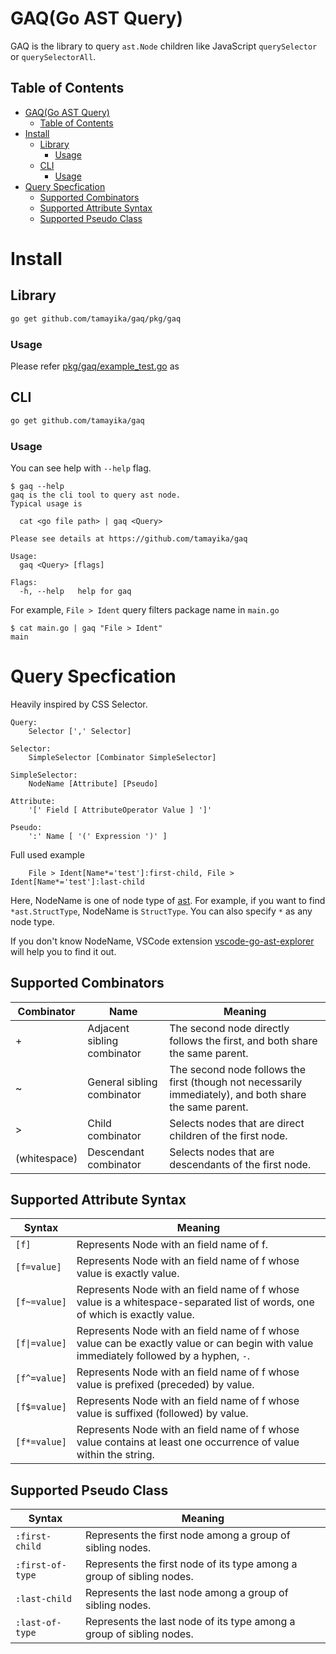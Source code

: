 # GAQ(Go AST Query)

GAQ is the library to query `ast.Node` children like JavaScript `querySelector` or `querySelectorAll`.

## Table of Contents

<!-- TOC -->

- [GAQ(Go AST Query)](#gaqgo-ast-query)
    - [Table of Contents](#table-of-contents)
- [Install](#install)
    - [Library](#library)
        - [Usage](#usage)
    - [CLI](#cli)
        - [Usage](#usage-1)
- [Query Specfication](#query-specfication)
    - [Supported Combinators](#supported-combinators)
    - [Supported Attribute Syntax](#supported-attribute-syntax)
    - [Supported Pseudo Class](#supported-pseudo-class)

<!-- /TOC -->

# Install

## Library

```sh
go get github.com/tamayika/gaq/pkg/gaq
```

### Usage

Please refer [pkg/gaq/example_test.go](pkg/gaq/example_test.go) as 

## CLI

```sh
go get github.com/tamayika/gaq
```

### Usage

You can see help with `--help` flag.

```
$ gaq --help
gaq is the cli tool to query ast node.
Typical usage is

  cat <go file path> | gaq <Query>

Please see details at https://github.com/tamayika/gaq

Usage:
  gaq <Query> [flags]

Flags:
  -h, --help   help for gaq
```

For example, `File > Ident` query filters package name in `main.go`

```
$ cat main.go | gaq "File > Ident"
main
```

# Query Specfication

Heavily inspired by CSS Selector.

```
Query:
    Selector [',' Selector]

Selector:
    SimpleSelector [Combinator SimpleSelector]

SimpleSelector:
    NodeName [Attribute] [Pseudo]

Attribute:
    '[' Field [ AttributeOperator Value ] ']'

Pseudo:
    ':' Name [ '(' Expression ')' ]
```

Full used example
```
    File > Ident[Name*='test']:first-child, File > Ident[Name*='test']:last-child
```

Here, NodeName is one of node type of [ast](https://golang.org/pkg/go/ast/).
For example, if you want to find `*ast.StructType`, NodeName is `StructType`.
You can also specify `*` as any node type.

If you don't know NodeName, VSCode extension [vscode-go-ast-explorer](https://github.com/tamayika/vscode-go-ast-explorer) will help you to find it out.

## Supported Combinators

|  Combinator  |            Name             |                                                 Meaning                                                 |
| ------------ | --------------------------- | ------------------------------------------------------------------------------------------------------- |
| +            | Adjacent sibling combinator | The second node directly follows the first, and both share the same parent.                             |
| ~            | General sibling combinator  | The second node follows the first (though not necessarily immediately), and both share the same parent. |
| >            | Child combinator            | Selects nodes that are direct children of the first node.                                               |
| (whitespace) | Descendant combinator       | Selects nodes that are descendants of the first node.                                                   |

## Supported Attribute Syntax

|    Syntax     |                                                                 Meaning                                                                 |
| ------------- | --------------------------------------------------------------------------------------------------------------------------------------- |
| `[f]`         | Represents Node with an field name of f.                                                                                                |
| `[f=value]`   | Represents Node with an field name of f whose value is exactly value.                                                                   |
| `[f~=value]`  | Represents Node with an field name of f whose value is a whitespace-separated list of words, one of which is exactly value.             |
| `[f\|=value]` | Represents Node with an field name of f whose value can be exactly value or can begin with value immediately followed by a hyphen, `-`. |
| `[f^=value]`  | Represents Node with an field name of f whose value is prefixed (preceded) by value.                                                    |
| `[f$=value]`  | Represents Node with an field name of f whose value is suffixed (followed) by value.                                                    |
| `[f*=value]`  | Represents Node with an field name of f whose value contains at least one occurrence of value within the string.                        |

## Supported Pseudo Class

|      Syntax      |                                Meaning                                |
| ---------------- | --------------------------------------------------------------------- |
| `:first-child`   | Represents the first node among a group of sibling nodes.             |
| `:first-of-type` | Represents the first node of its type among a group of sibling nodes. |
| `:last-child`    | Represents the last node among a group of sibling nodes.              |
| `:last-of-type`  | Represents the last node of its type among a group of sibling nodes.  |